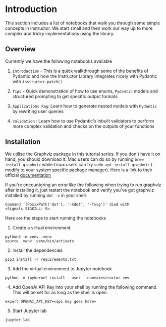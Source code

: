 # Introduction

This section includes a list of notebooks that walk you through some simple concepts in Instructor. We start small and then work our way up to more complex and tricky implementations using the library.

## Overview

Currently we have the following notebooks avaliable

1. `Introduction` - This is a quick walkthrough some of the benefits of Pydantic and how the Instructor Library integrates nicely with Pydantic with `instructor.patch()`

2. `Tips` - Quick demonstration of how to use enums, `Pydantic` models and structured prompting to get specific output formats

3. `Applications Rag`: Learn how to generate nested models with `Pydantic` by rewriting user queries

4. `Validation` : Learn how to use Pydantic's inbuilt validators to perform more complex validation and checks on the outputs of your functions

## Installation

We utilise the Graphviz package in this tutorial series. If you don't have it on hand, you should download it. Mac users can do so by running `brew install graphviz` while Linux users can try `sudo apt install graphviz` ( modify to your system specific package manager). Here is a link to their official [documentation](https://graphviz.org/download/)

If you're encountering an error like the following when trying to run graphviz after installing it, just restart the notebook and verify you've got graphviz installed by running `dot -v` in your shell.

```
Command '[PosixPath('dot'), '-Kdot', '-Tsvg']' died with <Signals.SIGKILL: 9>.
```

Here are the steps to start running the notebooks

1. Create a virtual environment

```
python3 -m venv .venv
source .venv .venv/bin/activate
```

2. Install the dependencies

```
pip3 install -r requirements.txt
```

3. Add the virtual environment to Jupyter notebook

```
python -m ipykernel install --user --name=instructor-env
```

4. Add OpenAI API Key into your shell by running the following command. This will be set for as long as the shell is open.

```
export OPENAI_API_KEY=<api key goes here>
```

5. Start Jupyter lab

```
jupyter lab
```
